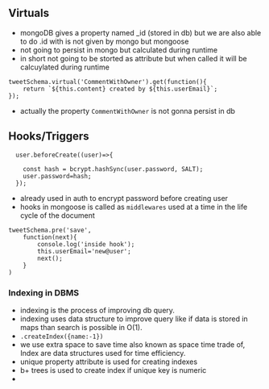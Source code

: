 ## Virtuals
- mongoDB gives a property named _id (stored in db) but we are also able to do .id with is not given by mongo but mongoose
- not going to persist in mongo but calculated during runtime
- in short not going to be storted as attribute but  when called it will be calcuylated during runtime


```
tweetSchema.virtual('CommentWithOwner').get(function(){
    return `${this.content} created by ${this.userEmail}`;
});
```
- actually the property `CommentWithOwner` is not gonna persist in db

## Hooks/Triggers

```
  user.beforeCreate((user)=>{
    
    const hash = bcrypt.hashSync(user.password, SALT);
    user.password=hash;
  });
```
- already used in auth to encrypt password before creating user
- hooks in mongoose is called as `middlewares` used at a time in the life cycle of the document
```
tweetSchema.pre('save',
    function(next){
        console.log('inside hook');
        this.userEmail='new@user';
        next();
    }
)
```

### Indexing in DBMS

- indexing is the process of improving db query.
- indexing uses data structure to improve query like if data is stored in maps than search is possible in O(1).
- `.createIndex({name:-1})`
- we use extra space to save time also known as space time trade of, Index are data structures used for time efficiency.
- unique property attribute is used for creating indexes
- b+ trees is used to create index if unique key is numeric
- 


